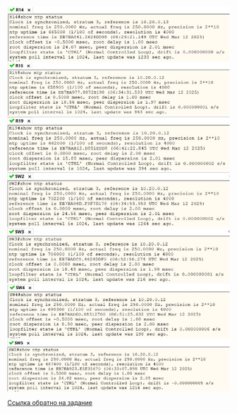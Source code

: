 
<img src='pic/NTP_R14.JPG'>
<img src='pic/NTP_R15.JPG'>
<img src='pic/NTP_R19.JPG'>
<img src='pic/NTP_SW2.JPG'>
<img src='pic/NTP_SW3.JPG'>
<img src='pic/NTP_SW4.JPG'>
<img src='pic/NTP_SW5.JPG'>

[Ссылка обратно на задание](/labs/lab11/test/README.md) 